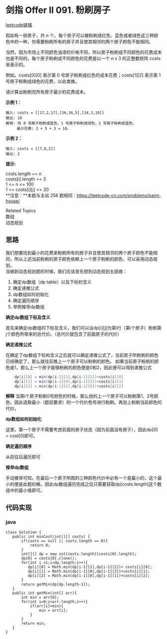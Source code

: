 # 剑指 Offer II 091. 粉刷房子

<a href="https://leetcode.cn/problems/JEj789/">leetcode链接</a><br>

假如有一排房子，共 n 个，每个房子可以被粉刷成红色、蓝色或者绿色这三种颜色中的一种，你需要粉刷所有的房子并且使其相邻的两个房子颜色不能相同。

当然，因为市场上不同颜色油漆的价格不同，所以房子粉刷成不同颜色的花费成本也是不同的。每个房子粉刷成不同颜色的花费是以一个 n x 3 的正整数矩阵 costs 来表示的。

例如，costs[0][0] 表示第 0 号房子粉刷成红色的成本花费；costs[1][2] 表示第 1 号房子粉刷成绿色的花费，以此类推。

请计算出粉刷完所有房子最少的花费成本。

**示例 1：** 
```text
输入: costs = [[17,2,17],[16,16,5],[14,3,19]]
输出: 10
解释: 将 0 号房子粉刷成蓝色，1 号房子粉刷成绿色，2 号房子粉刷成蓝色。
     最少花费: 2 + 5 + 3 = 10。
```
**示例 2：**
```
输入: costs = [[7,6,2]]
输出: 2
```
**提示:**

costs.length == n<br>
costs[i].length == 3<br>
1 <= n <= 100<br>
1 <= costs[i][j] <= 20<br>
**注意：**本题与主站 256 题相同：https://leetcode-cn.com/problems/paint-house/

Related Topics<br>
数组<br>
动态规划<br>
## 思路
我们想要找到最小的花费来粉刷所有的房子并且使其相邻的两个房子颜色不能相同，所以上述当前粉刷的房子颜色依赖上一个房子粉刷的颜色，可以采用动态规划。<br>
当做到动态规划题的时候，我们应该首先想到动态规划五部曲：

1. 确定dp数组（dp table）以及下标的含义
2. 确定递推公式
3. dp数组如何初始化
4. 确定遍历顺序
5. 举例推导dp数组

**确定dp数组下标及含义**

首先来确定dp数组的下标及含义，我们可以设dp[i][j]为第i行（第i个房子）粉刷第j个颜色所带来的总代价。（总代价就包含了前面房子的代价）

**确定递推公式**

在确定了dp数组下标和含义之后就可以确定递推公式了，当前房子所粉刷的颜色已经确定了，那么就往前推上一个房子可以粉刷的颜色。
如果当前房子粉刷的颜色是1，那么上一个房子能够粉刷的颜色便是0和2，因此便可以得到递推公式
``` java
    dp[i][0] = min(dp[i-1][1],dp[i-1][2])+costs[i][0]
    dp[i][1] = min(dp[i-1][0],dp[i-1][2])+costs[i][1]
    dp[i][2] = min(dp[i-1][1],dp[i-1][0])+costs[i][2]
```
**解释** 
当第i个房子粉刷0号颜色的时候，那么他的上一个房子可以粉刷第1、2号颜色，因此选取最小（题目要求）的一个代价色号进行粉刷。再加上粉刷当前颜色的代价。

**dp数组如何初始化**

这里，第一个房子不需要考虑前面的房子状态（因为前面没有房子），因此dp[0] = cost[0]即可。

**确定遍历顺序**

从前往后遍历即可

**推举dp数组**

手动推举可知，在最后一个房子所图的三种颜色代价中必有一个是最小的，这个最小的便是此题的解。因此dp数组遍历完成之后只需要获取dp[costs.length]这个数组中的最小值即可。


## 代码实现
 ### java
 ```
class Solution {
    public int minCost(int[][] costs) {
        if(costs == null || costs.length == 0){
            return 0;
        }
        int[][] dp = new int[costs.length][costs[0].length];
        dp[0] = costs[0].clone();
        for(int i =1;i<dp.length;i++){
           dp[i][0] = Math.min(dp[i-1][1],dp[i-1][2])+ costs[i][0];
           dp[i][1] = Math.min(dp[i-1][0],dp[i-1][2])+costs[i][1];
           dp[i][2] = Math.min(dp[i-1][0],dp[i-1][1])+costs[i][2];
        }
        return getMin(dp[dp.length-1]);
    }
    public int getMin(int[] arr){
        int min = arr[0];
        for(int i=0;i<arr.length;i++){
            if(arr[i]<min){
                min = arr[i];
            }
        }
        return min;
    }
}
 ```

